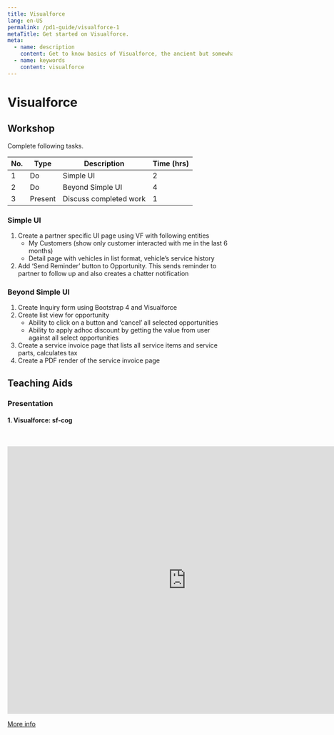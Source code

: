 ```yaml
---
title: Visualforce
lang: en-US
permalink: /pd1-guide/visualforce-1
metaTitle: Get started on Visualforce.
meta:
  - name: description
    content: Get to know basics of Visualforce, the ancient but somewhat relevant custom UI framework for Salesforce.
  - name: keywords
    content: visualforce
---
```


# Visualforce

## Workshop

Complete following tasks.

| No. | Type    | Description            | Time (hrs) |
| --- | ------- | ---------------------- | ---------- |
| 1   | Do      | Simple UI              | 2          |
| 2   | Do      | Beyond Simple UI       | 4          |
| 3   | Present | Discuss completed work | 1          |

### Simple UI

1. Create a partner specific UI page using VF with following entities
   - My Customers (show only customer interacted with me in the last 6 months)
   - Detail page with vehicles in list format, vehicle’s service history
2. Add ‘Send Reminder’ button to Opportunity. This sends reminder to partner to follow up and also creates a chatter notification

### Beyond Simple UI

1. Create Inquiry form using Bootstrap 4 and Visualforce
2. Create list view for opportunity
   - Ability to click on a button and ‘cancel’ all selected opportunities
   - Ability to apply adhoc discount by getting the value from user against all select opportunities
3. Create a service invoice page that lists all service items and service parts, calculates tax
4. Create a PDF render of the service invoice page

## Teaching Aids

### Presentation

#### 1. Visualforce: sf-cog

&nbsp;

<iframe src="https://docs.google.com/presentation/d/e/2PACX-1vQa7UBxFsA5J1hl8RsFgPwRAK9nuyfVbjNDwi-ykLVksFp-mnCWeM15NgHQYlW7Zw/embed?start=false&loop=false&delayms=3000" frameborder="0" width="800" height="600" allowfullscreen="true" mozallowfullscreen="true" webkitallowfullscreen="true"></iframe>

[More info](/misc/pricing#sf-cog)
